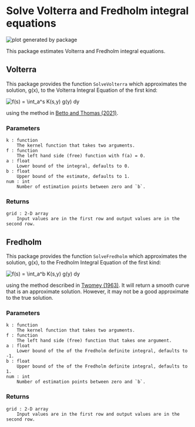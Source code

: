 # Solve Volterra and Fredholm integral equations

![plot generated by package](https://raw.githubusercontent.com/mwt/inteq/main/assets/volterra-example.svg)

This package estimates Volterra and Fredholm integral equations.

## Volterra

This package provides the function `SolveVolterra` which approximates the solution, g(x), to the Volterra Integral Equation of the first kind:

![f(s) = \int_a^s K(s,y) g(y) dy](https://raw.githubusercontent.com/mwt/inteq/main/assets/volterra-equation.svg)

using the method in [Betto and Thomas (2021)](https://mattwthomas.com/papers/asymmetric-all-pay-contests-with-spillovers/).

### Parameters

```
k : function
    The kernel function that takes two arguments.
f : function 
    The left hand side (free) function with f(a) = 0.
a : float
    Lower bound of the integral, defaults to 0.
b : float
    Upper bound of the estimate, defaults to 1.
num : int
    Number of estimation points between zero and `b`.
```

### Returns

```
grid : 2-D array
    Input values are in the first row and output values are in the second row.
```

## Fredholm

This package provides the function `SolveFredholm` which approximates the solution, g(x), to the Fredholm Integral Equation of the first kind:

![f(s) = \int_a^b K(s,y) g(y) dy](https://raw.githubusercontent.com/mwt/inteq/main/assets/fredholm-equation.svg)

using the method described in [Twomey (1963)](https://doi.org/10.1145/321150.321157). It will return a smooth curve that is an approximate solution. However, it may not be a good approximate to the true solution.

### Parameters

```
k : function
    The kernel function that takes two arguments.
f : function 
    The left hand side (free) function that takes one argument.
a : float
    Lower bound of the of the Fredholm definite integral, defaults to -1.
b : float
    Upper bound of the of the Fredholm definite integral, defaults to 1.
num : int
    Number of estimation points between zero and `b`.
```

### Returns

```
grid : 2-D array
    Input values are in the first row and output values are in the second row.
```
